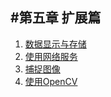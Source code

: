 #第五章 扩展篇
---
1. [数据显示与存储](data_storage_and_display.md)
2. [使用网络服务](internet_service.md)
3. [捕捉图像](capture_picture.md)
4. [使用OpenCV](using_opencv.md)